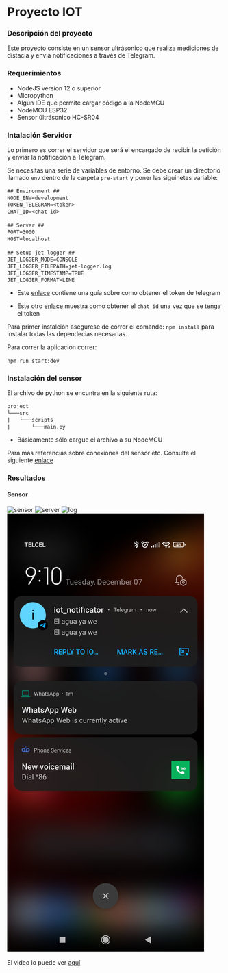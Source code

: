 # Proyecto IOT
### Descripción del proyecto

Este proyecto consiste en un sensor ultrásonico que realiza mediciones de distacia y envia notificaciones a través de Telegram.

### Requerimientos
* NodeJS version 12 o superior
* Micropython
* Algún IDE que permite cargar código a la NodeMCU
* NodeMCU ESP32
* Sensor últrásonico HC-SR04

### Intalación Servidor
Lo primero es correr el servidor que será el encargado de recibir la petición y enviar la notificación a Telegram.

Se necesitas una serie de variables de entorno. Se debe crear un directorio llamado `env` dentro de la carpeta `pre-start` y poner las siguinetes variable:

```
## Environment ##
NODE_ENV=development
TOKEN_TELEGRAM=<token>
CHAT_ID=<chat id>

## Server ##
PORT=3000
HOST=localhost

## Setup jet-logger ##
JET_LOGGER_MODE=CONSOLE
JET_LOGGER_FILEPATH=jet-logger.log
JET_LOGGER_TIMESTAMP=TRUE
JET_LOGGER_FORMAT=LINE

```

* Este [enlace](https://tecnonucleous.com/2020/02/13/como-generar-el-token-de-nuestro-bot-con-botfather/) contiene una guía sobre como obtener el token de telegram

* Este otro [enlace](https://www.it-swarm-es.com/es/telegram/telegram-bot-como-obtener-una-identificacion-de-chat-de-grupo/1055556241/#:~:text=Vaya%20al%20grupo%2C%20haga%20clic,un%20mensaje%20ficticio%20al%20bot.&text=4%2D%20Busque%20%22chat%22%3A,(con%20el%20signo%20negativo).) muestra como obtener el `chat id` una vez que se tenga el token

Para primer instalción asegurese de correr el comando: `npm install` para instalar todas las dependecias necesarias.

Para correr la aplicación correr:   

`npm run start:dev`

### Instalación del sensor

El archivo de python se encuntra en la siguiente ruta:

```
project
└───src
|   └───scripts
|       └───main.py
```
* Básicamente sólo cargue el archivo a su NodeMCU

Para más referencias sobre conexiones del sensor etc. Consulte el siguiente [enlace](https://randomnerdtutorials.com/micropython-hc-sr04-ultrasonic-esp32-esp8266/)

### Resultados

#### Sensor 
![sensor](./evidence/sensor.jpg)
![server](./evidence/server.jpg)
![log](./evidence/log_notificacion.jpg)
![notificacion](./evidence/notificacion.jpg)

El video lo puede ver [aquí](https://youtu.be/7-4bvA9pIbk)


